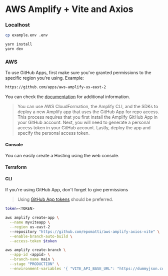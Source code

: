 # AWS Amplify + Vite and Axios

### Localhost

```sh
cp example.env .env

yarn install
yarn dev
```

### AWS

To use GitHub Apps, first make sure you've granted permissions to the specific region you're using. Example:

```sh
https://github.com/apps/aws-amplify-us-east-2
```

You can check the [documentation](https://docs.aws.amazon.com/amplify/latest/userguide/setting-up-GitHub-access.html) for additional information.

> You can use AWS CloudFormation, the Amplify CLI, and the SDKs to deploy a new Amplify app that uses the GitHub App for repo access. This process requires that you first install the Amplify GitHub App in your GitHub account. Next, you will need to generate a personal access token in your GitHub account. Lastly, deploy the app and specify the personal access token.

#### Console

You can easily create a Hosting using the web console.

#### Terraform

#### CLI

If you're using GitHub App, don't forget to give permissions

> Using [GitHub App tokens](https://docs.aws.amazon.com/amplify/latest/userguide/setting-up-GitHub-access.html#setting-up-github-app-cloudformation) should be preferred.

```sh
token=<TOKEN>

aws amplify create-app \
  --name myviteapp \
  --region us-east-2
  --repository "https://github.com/epomatti/aws-amplify-axios-vite" \
  --enable-branch-auto-build \
  --access-token $token

aws amplify create-branch \
  --app-id <appid> \
  --branch-name main \
  --stage "PRODUCTION" \
  --environment-variables '{ "VITE_API_BASE_URL": "https://dummyjson.com" }'
```
